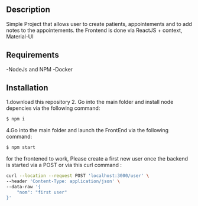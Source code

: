 ## Description

Simple Project that allows user to create patients, appointements and to add notes to the appointements.
the Frontend is done via ReactJS + context, Material-UI

## Requirements

-NodeJs and NPM
-Docker

## Installation

1.download this repository 2. Go into the main folder and install node depencies via the following command:

```bash
$ npm i
```

4.Go into the main folder and launch the FrontEnd via the following command:

```bash
$ npm start
```

for the frontened to work, Please create a first new user once the backend is started via a POST or via this curl command :

```bash
curl --location --request POST 'localhost:3000/user' \
--header 'Content-Type: application/json' \
--data-raw '{
    "nom": "first user"
}'
```
